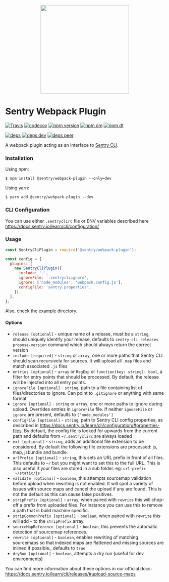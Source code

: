<p align="center">
    <a href="https://sentry.io" target="_blank" align="center">
        <img src="https://sentry-brand.storage.googleapis.com/sentry-logo-black.png" width="280">
    </a>
<br/>
    <h1>Sentry Webpack Plugin</h1>
</p>

[![Travis](https://img.shields.io/travis/getsentry/sentry-webpack-plugin.svg?maxAge=2592000)](https://travis-ci.org/getsentry/sentry-webpack-plugin)
[![codecov](https://codecov.io/gh/getsentry/sentry-webpack-plugin/branch/master/graph/badge.svg)](https://codecov.io/gh/getsentry/sentry-webpack-plugin)
[![npm version](https://img.shields.io/npm/v/@sentry/webpack-plugin.svg)](https://www.npmjs.com/package/@sentry/webpack-plugin)
[![npm dm](https://img.shields.io/npm/dm/@sentry/webpack-plugin.svg)](https://www.npmjs.com/package/@sentry/webpack-plugin)
[![npm dt](https://img.shields.io/npm/dt/@sentry/webpack-plugin.svg)](https://www.npmjs.com/package/@sentry/webpack-plugin)

[![deps](https://david-dm.org/getsentry/sentry-webpack-plugin/status.svg)](https://david-dm.org/getsentry/sentry-webpack-plugin?view=list)
[![deps dev](https://david-dm.org/getsentry/sentry-webpack-plugin/dev-status.svg)](https://david-dm.org/getsentry/sentry-webpack-plugin?type=dev&view=list)
[![deps peer](https://david-dm.org/getsentry/sentry-webpack-plugin/peer-status.svg)](https://david-dm.org/getsentry/sentry-webpack-plugin?type=peer&view=list)

A webpack plugin acting as an interface to
[Sentry CLI](https://docs.sentry.io/learn/cli/).

### Installation

Using npm:

```
$ npm install @sentry/webpack-plugin --only=dev
```

Using yarn:

```
$ yarn add @sentry/webpack-plugin --dev
```

### CLI Configuration

You can use either `.sentryclirc` file or ENV variables described here
https://docs.sentry.io/learn/cli/configuration/

### Usage

```js
const SentryCliPlugin = require('@sentry/webpack-plugin');

const config = {
  plugins: [
    new SentryCliPlugin({
      include: '.',
      ignoreFile: '.sentrycliignore',
      ignore: ['node_modules', 'webpack.config.js'],
      configFile: 'sentry.properties',
    }),
  ],
};
```

Also, check the [example](example) directory.

#### Options

* `release [optional]` - unique name of a release, must be a `string`, should
  uniquely identify your release, defaults to
  `sentry-cli releases propose-version` command which should always return the
  correct version
* `include [required]` - `string` or `array`, one or more paths that Sentry CLI
  should scan recursively for sources. It will upload all `.map` files and match
  associated `.js` files
* `entries [optional]` - `array` or `RegExp` or `function(key: string): bool`, a
  filter for entry points that should be processed. By default, the release will
  be injected into all entry points.
* `ignoreFile [optional]` - `string`, path to a file containing list of
  files/directories to ignore. Can point to `.gitignore` or anything with same
  format
* `ignore [optional]` - `string` or `array`, one or more paths to ignore during
  upload. Overrides entries in `ignoreFile` file. If neither `ignoreFile` or
  `ignore` are present, defaults to `['node_modules']`
* `configFile [optional]` - `string`, path to Sentry CLI config properties, as
  described in https://docs.sentry.io/learn/cli/configuration/#properties-files.
  By default, the config file is looked for upwards from the current path and
  defaults from `~/.sentryclirc` are always loaded
* `ext [optional]` - `string`, adds an additional file extension to be
  considered. By default the following file extensions are processed: js, map,
  jsbundle and bundle.
* `urlPrefix [optional]` - `string`, this sets an URL prefix in front of all
  files. This defaults to `~/` but you might want to set this to the full URL.
  This is also useful if your files are stored in a sub folder. eg:
  `url-prefix '~/static/js'`
* `validate [optional]` - `boolean`, this attempts sourcemap validation before
  upload when rewriting is not enabled. It will spot a variety of issues with
  source maps and cancel the upload if any are found. This is not the default as
  this can cause false positives.
* `stripPrefix [optional]` - `array`, when paired with `rewrite` this will
  chop-off a prefix from uploaded files. For instance you can use this to remove
  a path that is build machine specific.
* `stripCommonPrefix [optional]` - `boolean`, when paired with `rewrite` this
  will add `~` to the `stripPrefix` array.
* `sourceMapReference [optional]` - `boolean`, this prevents the automatic
  detection of sourcemap references.
* `rewrite [optional]` - `boolean`, enables rewriting of matching sourcemaps so
  that indexed maps are flattened and missing sources are inlined if possible.,
  defaults to `true`
* `dryRun [optional]` - `boolean`, attempts a dry run (useful for dev
  environments)

You can find more information about these options in our official docs:
https://docs.sentry.io/learn/cli/releases/#upload-source-maps

